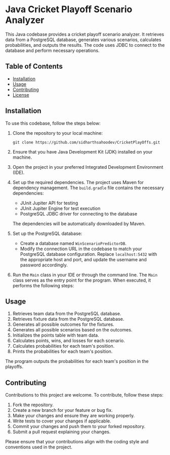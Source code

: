 # Java Cricket Playoff Scenario Analyzer

This Java codebase provides a cricket playoff scenario analyzer. It retrieves data from a PostgreSQL database, generates various scenarios, calculates probabilities, and outputs the results. The code uses JDBC to connect to the database and perform necessary operations.

## Table of Contents

- [Installation](#installation)
- [Usage](#usage)
- [Contributing](#contributing)
- [License](#license)

## Installation

To use this codebase, follow the steps below:

1. Clone the repository to your local machine:
   ```
   git clone https://github.com/sidharthsahoodev/CricketPlayOffs.git
   ```

2. Ensure that you have Java Development Kit (JDK) installed on your machine.

3. Open the project in your preferred Integrated Development Environment (IDE).

4. Set up the required dependencies. The project uses Maven for dependency management. The `build.gradle` file contains the necessary dependencies:

    - JUnit Jupiter API for testing
    - JUnit Jupiter Engine for test execution
    - PostgreSQL JDBC driver for connecting to the database

   The dependencies will be automatically downloaded by Maven.

5. Set up the PostgreSQL database:
    - Create a database named `WinScenarioPredictorDB`.
    - Modify the connection URL in the codebase to match your PostgreSQL database configuration. Replace `localhost:5432` with the appropriate host and port, and update the username and password accordingly.

6. Run the `Main` class in your IDE or through the command line.
   The `Main` class serves as the entry point for the program. When executed, it performs the following steps:


## Usage

1. Retrieves team data from the PostgreSQL database.
2. Retrieves fixture data from the PostgreSQL database.
3. Generates all possible outcomes for the fixtures.
4. Generates all possible scenarios based on the outcomes.
5. Initializes the points table with team data.
6. Calculates points, wins, and losses for each scenario.
7. Calculates probabilities for each team's position.
8. Prints the probabilities for each team's position.

The program outputs the probabilities for each team's position in the playoffs.

## Contributing

Contributions to this project are welcome. To contribute, follow these steps:

1. Fork the repository.
2. Create a new branch for your feature or bug fix.
3. Make your changes and ensure they are working properly.
4. Write tests to cover your changes if applicable.
5. Commit your changes and push them to your forked repository.
6. Submit a pull request explaining your changes.

Please ensure that your contributions align with the coding style and conventions used in the project.



